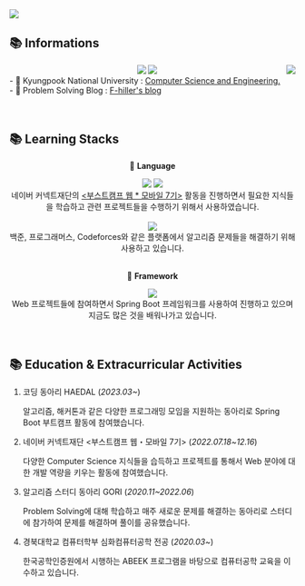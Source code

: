<img src="https://capsule-render.vercel.app/api?type=waving&text=Fhiller's%20README&color=timeGradient&height=300&section=header&fontSize=90" />
<!-- 자기 소개 및 정보 -->
<h2>📚 Informations </h2>
<div align="center">
    <a href="https://hits.seeyoufarm.com"><img src="https://hits.seeyoufarm.com/api/count/incr/badge.svg?url=https%3A%2F%2Fgithub.com%2FF-hiller&count_bg=%23000000&title_bg=%23151515&icon=github.svg&icon_color=%23E7E7E7&title=Github+&edge_flat=false"/></a> <a href="https://solved.ac/profile/jjun3511"><img src="http://mazassumnida.wtf/api/mini/generate_badge?boj=jjun3511"/></a>
 
 <img align="right" src="https://github-readme-stats.vercel.app/api/top-langs/?username=F-hiller&theme=dracula&hide=Procfile&layout=compact&langs_count=8"/>
<div align="left">
- 🔭 Kyungpook National University : <a href="https://computer.knu.ac.kr">Computer Science and Engineering.</a><br>
- 🔭 Problem Solving Blog : <a href="https://f-hiller.github.io">F-hiller's blog</a>
</div>
<br>
<br>
</div>

<!-- 기술 스택 -->
<h2>📚 Learning Stacks </h2>
<div align="center">
<p>🎯 <b>Language</b> </p>
</div>
<div align="center">
<img src="https://img.shields.io/badge/JavaScript-F7DF1E?style=flat&logo=JavaScript&logoColor=white" />
<img src="https://img.shields.io/badge/TypeScript-3178C6?style=flat&logo=TypeScript&logoColor=white" />
<br>네이버 커넥트재단의 <a href="https://boostcamp.connect.or.kr/"><부스트캠프 웹 * 모바일 7기></a> 활동을 진행하면서 필요한 지식들을 학습하고 관련 프로젝트들을 수행하기 위해서 사용하였습니다.<br><br>

<img src="https://img.shields.io/badge/C++-00599C?style=flat&logo=C%2B%2B&logoColor=white" />
<br>백준, 프로그래머스, Codeforces와 같은 플랫폼에서 알고리즘 문제들을 해결하기 위해 사용하고 있습니다.
<br>
</div>
<br>

<div align="center">
<p>🎯 <b>Framework</b></p>
</div>
<div align="center">
<img src="https://img.shields.io/badge/Spring Boot-6DB33F?style=flat&logo=Spring Boot&logoColor=white" />
<br>Web 프로젝트들에 참여하면서 Spring Boot 프레임워크를 사용하여 진행하고 있으며 지금도 많은 것을 배워나가고 있습니다.
<br><br>
</div>
<br>

<!-- 교육, 경험, 외부 활동 -->
<h2>📚 Education & Extracurricular Activities</h2>

1. 코딩 동아리 HAEDAL (*2023.03~*)   

    알고리즘, 해커톤과 같은 다양한 프로그래밍 모임을 지원하는 동아리로 Spring Boot 부트캠프 활동에 참여했습니다.

1. 네이버 커넥트재단 <부스트캠프 웹・모바일 7기> (*2022.07.18~12.16*)  

    다양한 Computer Science 지식들을 습득하고 프로젝트를 통해서 Web 분야에 대한 개발 역량을 키우는 활동에 참여했습니다.

1. 알고리즘 스터디 동아리 GORI (*2020.11~2022.06*)  

    Problem Solving에 대해 학습하고 매주 새로운 문제를 해결하는 동아리로 스터디에 참가하여 문제를 해결하며 풀이를 공유했습니다.

1. 경북대학교 컴퓨터학부 심화컴퓨터공학 전공 (*2020.03~*)  

    한국공학인증원에서 시행하는 ABEEK 프로그램을 바탕으로 컴퓨터공학 교육을 이수하고 있습니다.